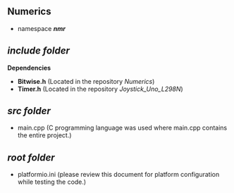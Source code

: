 ## Numerics

- namespace ***nmr***

## ***include folder***

**Dependencies**

- **Bitwise.h**         (Located in the repository *Numerics*)
- **Timer.h**           (Located in the repository *Joystick_Uno_L298N*)

## ***src folder***

- main.cpp (C programming language was used where main.cpp contains the entire project.)

## ***root folder***

- platformio.ini        (please review this document for platform configuration while testing the code.)
